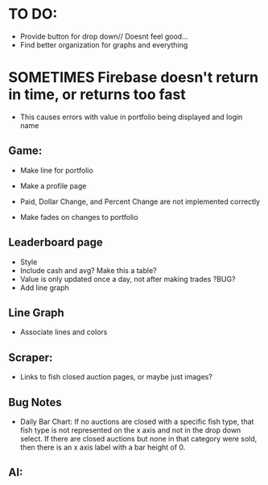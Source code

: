# TO DO:
* Provide button for drop down// Doesnt feel good...
* Find better organization for graphs and everything



# SOMETIMES Firebase doesn't return in time, or returns too fast
* This causes errors with value in portfolio being displayed and login name



## Game:
* Make line for portfolio

* Make a profile page

* Paid, Dollar Change, and Percent Change are not implemented correctly

* Make fades on changes to portfolio

## Leaderboard page
* Style
* Include cash and avg? Make this a table?
* Value is only updated once a day, not after making trades ?BUG?
* Add line graph


## Line Graph
* Associate lines and colors

## Scraper:
* Links to fish closed auction pages, or maybe just images?

## Bug Notes
* Daily Bar Chart: If no auctions are closed with a specific fish type, that fish type is not represented on the x axis and not in the drop down select. If there are closed auctions but none in that category were sold, then there is an x axis label with a bar height of 0.



## AI:



